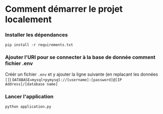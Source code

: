 # Comment démarrer le projet localement

### Installer les dépendances
`pip install -r requirements.txt`

### Ajouter l'URI pour se connecter à la base de donnée comment fichier .env
Créér un fichier `.env` et y ajouter la ligne suivante (en replacant les données `[]`)
`DATABASE=mysql+pymysql://[username]:[password]@[IP Address]/[database name]`

### Lancer l'application
`python application.py`